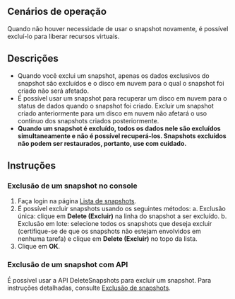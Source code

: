 ## Cenários de operação
Quando não houver necessidade de usar o snapshot novamente, é possível excluí-lo para liberar recursos virtuais. 


## Descrições
- Quando você exclui um snapshot, apenas os dados exclusivos do snapshot são excluídos e o disco em nuvem para o qual o snapshot foi criado não será afetado.
- É possível usar um snapshot para recuperar um disco em nuvem para o status de dados quando o snapshot foi criado. Excluir um snapshot criado anteriormente para um disco em nuvem não afetará o uso contínuo dos snapshots criados posteriormente.
- **Quando um snapshot é excluído, todos os dados nele são excluídos simultaneamente e não é possível recuperá-los. Snapshots excluídos não podem ser restaurados, portanto, use com cuidado.**



## Instruções
### Exclusão de um snapshot no console
1. Faça login na página [Lista de snapshots](https://console.cloud.tencent.com/cvm/snapshot).
2. É possível excluir snapshots usando os seguintes métodos:
 a. Exclusão única: clique em **Delete (Excluir)** na linha do snapshot a ser excluído.
 b. Exclusão em lote: selecione todos os snapshots que deseja excluir (certifique-se de que os snapshots não estejam envolvidos em nenhuma tarefa) e clique em **Delete (Excluir)** no topo da lista.
3. Clique em **OK**.

### Exclusão de um snapshot com API
É possível usar a API DeleteSnapshots para excluir um snapshot. Para instruções detalhadas, consulte [Exclusão de snapshots](https://intl.cloud.tencent.com/document/product/362/15645).
